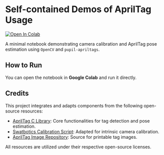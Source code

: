 # Self-contained Demos of AprilTag Usage
[![Open In Colab](https://colab.research.google.com/assets/colab-badge.svg)](https://colab.research.google.com/github/AccelerationConsortium/ac-training-lab/blob/apriltag_demo/src/ac_training_lab/apriltag_demo/apriltag_demo.ipynb)

A minimal notebook demonstrating camera calibration and AprilTag pose estimation using `OpenCV` and `pupil-apriltags`.

## How to Run

You can open the notebook in **Google Colab** and run it directly.

## Credits

This project integrates and adapts components from the following open-source resources:

- [AprilTag C Library](https://github.com/AprilRobotics/apriltag): Core functionalities for tag detection and pose estimation.
- [Swatbotics Calibration Script](https://github.com/swatbotics/apriltag/blob/master/python/calibrate_camera.py): Adapted for intrinsic camera calibration.
- [AprilTag Image Repository](https://github.com/AprilRobotics/apriltag-imgs): Source for printable tag images.

All resources are utilized under their respective open-source licenses.
